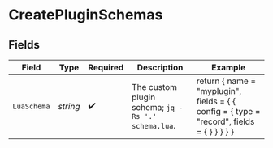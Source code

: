 # CreatePluginSchemas


## Fields

| Field                                                                                         | Type                                                                                          | Required                                                                                      | Description                                                                                   | Example                                                                                       |
| --------------------------------------------------------------------------------------------- | --------------------------------------------------------------------------------------------- | --------------------------------------------------------------------------------------------- | --------------------------------------------------------------------------------------------- | --------------------------------------------------------------------------------------------- |
| `LuaSchema`                                                                                   | *string*                                                                                      | :heavy_check_mark:                                                                            | The custom plugin schema; `jq -Rs '.' schema.lua`.<br/>                                       | return { name = \"myplugin\", fields = { { config = { type = \"record\", fields = { } } } } } |